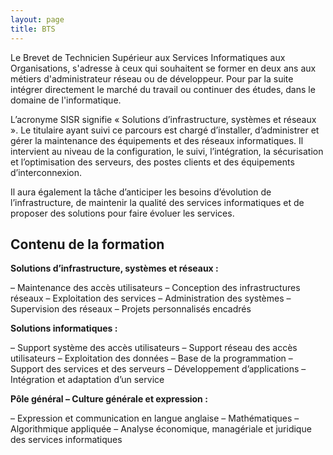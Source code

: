 ```yaml
---
layout: page
title: BTS
---
```


Le Brevet de Technicien Supérieur aux Services Informatiques aux Organisations, s'adresse à ceux qui souhaitent se former en deux ans aux métiers d'administrateur réseau ou de développeur. Pour par la suite intégrer directement le marché du travail ou continuer des études, dans le domaine de l'informatique.

L’acronyme SISR signifie « Solutions d’infrastructure, systèmes et réseaux ». Le titulaire ayant suivi ce parcours est chargé d’installer, d’administrer et gérer la maintenance des équipements et des réseaux informatiques. Il intervient au niveau de la configuration, le suivi, l’intégration, la sécurisation et l’optimisation des serveurs, des postes clients et des équipements d’interconnexion.

Il aura également la tâche d’anticiper les besoins d’évolution de l’infrastructure, de maintenir la qualité des services informatiques et de proposer des solutions pour faire évoluer les services.

## Contenu de la formation

**Solutions d’infrastructure, systèmes et réseaux :**

– Maintenance des accès utilisateurs
– Conception des infrastructures réseaux
– Exploitation des services
– Administration des systèmes
– Supervision des réseaux
– Projets personnalisés encadrés

**Solutions informatiques :**

– Support système des accès utilisateurs
– Support réseau des accès utilisateurs
– Exploitation des données
– Base de la programmation
– Support des services et des serveurs
– Développement d’applications
– Intégration et adaptation d’un service

**Pôle général – Culture générale et expression :**

– Expression et communication en langue anglaise
– Mathématiques
– Algorithmique appliquée
– Analyse économique, managériale et juridique des services informatiques

